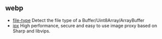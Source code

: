 ## webp

- [file-type](https://github.com/sindresorhus/file-type) Detect the file type of a Buffer/Uint8Array/ArrayBuffer
- [ipx](https://github.com/unjs/ipx) High performance, secure and easy to use image proxy based on Sharp and libvips.